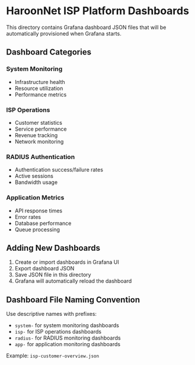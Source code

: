 # HaroonNet ISP Platform Dashboards

This directory contains Grafana dashboard JSON files that will be automatically provisioned when Grafana starts.

## Dashboard Categories

### System Monitoring
- Infrastructure health
- Resource utilization
- Performance metrics

### ISP Operations
- Customer statistics
- Service performance
- Revenue tracking
- Network monitoring

### RADIUS Authentication
- Authentication success/failure rates
- Active sessions
- Bandwidth usage

### Application Metrics
- API response times
- Error rates
- Database performance
- Queue processing

## Adding New Dashboards

1. Create or import dashboards in Grafana UI
2. Export dashboard JSON
3. Save JSON file in this directory
4. Grafana will automatically reload the dashboard

## Dashboard File Naming Convention

Use descriptive names with prefixes:
- `system-` for system monitoring dashboards
- `isp-` for ISP operations dashboards
- `radius-` for RADIUS monitoring dashboards
- `app-` for application monitoring dashboards

Example: `isp-customer-overview.json`